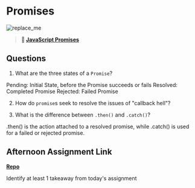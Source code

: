 # Promises

![replace_me](https://codeworks.blob.core.windows.net/public/assets/img/illustrations/placeholder.svg)

> **📖 [JavaScript Promises](https://codeworksacademy.com/fs-student-guide/resources/wk4/02-Promises)**

## Questions

1. What are the three states of a `Promise`?

Pending: Initial State, before the Promise succeeds or fails
Resolved: Completed Promise
Rejected: Failed Promise

2. How do `promise`s seek to resolve the issues of "callback hell"?



3. What is the difference between `.then()` and `.catch()`?

.then() is the action attached to a resolved promise, while .catch() is used for a failed or rejected promise.

## Afternoon Assignment Link

**[Repo](https://github.com/chris-hildebrandt/gregslist-2)**

Identify at least 1 takeaway from today's assignment
